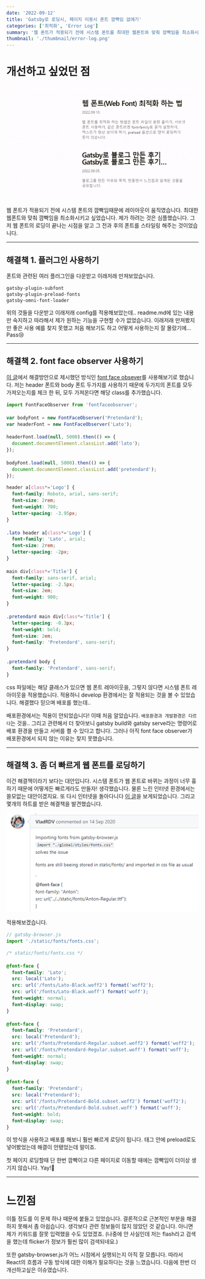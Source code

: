 ```yaml
---
date: '2022-09-12'
title: 'Gatsby로 로딩시, 페이지 이동시 폰트 깜빡임 없애기'
categories: ['최적화', 'Error Log']
summary: '웹 폰트가 적용되기 전에 시스템 폰트를 최대한 웹폰트와 맞춰 깜빡임을 최소화시키고 싶었습니다. 시도한 해결책들과 결과를 기록했습니다.'
thumbnail: './thumbnail/error-log.png'
---
```


# 개선하고 싶었던 점

![시스템폰트와 웹폰트 레이아웃 차이](./images/20220912/fout-side-effect.gif)

웹 폰트가 적용되기 전에 시스템 폰트의 깜빡임때문에 레이아웃이 움직였습니다. 최대한 웹폰트와 맞춰 깜빡임을 최소화시키고 싶었습니다. 제가 하려는 것은 심플했습니다. 그저 웹 폰트의 로딩이 끝나는 시점을 알고 그 전과 후의 폰트를 스타일링 해주는 것이었습니다.

---

## 해결책 1. 플러그인 사용하기

폰트와 관련된 여러 플러그인을 다운받고 이래저래 만져보았습니다.

```
gatsby-plugin-subfont
gatsby-plugin-preload-fonts
gatsby-omni-font-loader
```

위의 것들을 다운받고 이래저래 config를 적용해보았는데.. readme.md에 있는 내용만 숙지하고 따라해서 제가 원하는 기능을 구현할 수가 없었습니다. 이래저래 만져봤지만 좋은 사용 예를 찾지 못했고 처음 해보기도 하고 어떻게 사용하는지 잘 몰랐기에…Pass😢

---

## 해결책 2. font face observer 사용하기

[이 글](https://d2.naver.com/helloworld/4969726)에서 해결방안으로 제시했던 방식인 [font face obsever](https://fontfaceobserver.com/)를 사용해보기로 했습니다. 저는 header 폰트와 body 폰트 두가지를 사용하기 때문에 두가지의 폰트를 모두 가져오는지를 체크 한 뒤, 모두 가져온다면 해당 class를 추가했습니다.

```jsx
import FontFaceObserver from 'fontfaceobserver';

var bodyFont = new FontFaceObserver('Pretendard');
var headerFont = new FontFaceObserver('Lato');

headerFont.load(null, 5000).then(() => {
  document.documentElement.classList.add('lato');
});

bodyFont.load(null, 5000).then(() => {
  document.documentElement.classList.add('pretendard');
});
```

```css
header a[class*='Logo'] {
  font-family: Roboto, arial, sans-serif;
  font-size: 2rem;
  font-weight: 700;
  letter-spacing: -3.95px;
}

.lato header a[class*='Logo'] {
  font-family: 'Lato', arial;
  font-size: 2rem;
  letter-spacing: -2px;
}

main div[class*='Title'] {
  font-family: sans-serif, arial;
  letter-spacing: -2.5px;
  font-size: 2em;
  font-weight: 900;
}

.pretendard main div[class*='Title'] {
  letter-spacing: -0.3px;
  font-weight: bold;
  font-size: 2em;
  font-family: 'Pretendard', sans-serif;
}

.pretendard body {
  font-family: 'Pretendard', sans-serif;
}
```

css 파일에는 해당 클래스가 있으면 웹 폰트 레아이웃을, 그렇지 않다면 시스템 폰트 레아이웃을 적용했습니다. 적용하니 develop 환경에서는 잘 적용되는 것을 볼 수 있었습니다. 해결했다 믿으며 배포를 했는데..

배포환경에서는 적용이 안되었습니다! 이때 처음 알았습니다. `배포환경과 개발환경은 다르다`는 것을.. 그리고 관련해서 더 찾아보니 gatsby build와 gatsby serve라는 명령어로 배포 환경을 만들고 서버를 켤 수 있다고 합니다. 그러나 아직 font face observer가 배포환경에서 되지 않는 이유는 찾지 못했습니다.

---

## 해결책 3. 좀 더 빠르게 웹 폰트를 로딩하기

이건 해결책이라기 보다는 대안입니다. 시스템 폰트가 웹 폰트로 바뀌는 과정이 너무 흉하기 때문에 어떻게든 빠르게라도 만들자! 생각했습니다. 물론 느린 인터넷 환경에서는 쓸모없는 대안이겠지요.
또 다시 인터넷을 돌아다니다 [이 글](https://github.com/gatsbyjs/gatsby/issues/19400)을 보게되었습니다. 그리고 몇개의 하트를 받은 해결책을 발견했습니다.

![폰트 깜빡임의 해결책](./images/20220912/font-flicker-solution.png)

적용해보겠습니다.

```jsx
// gatsby-browser.js
import './static/fonts/fonts.css';
```

```css
/* static/fonts/fonts.css */

@font-face {
  font-family: 'Lato';
  src: local('Lato');
  src: url('/fonts/Lato-Black.woff2') format('woff2');
  src: url('/fonts/Lato-Black.woff') format('woff');
  font-weight: normal;
  font-display: swap;
}

@font-face {
  font-family: 'Pretendard';
  src: local('Pretendard');
  src: url('/fonts/Pretendard-Regular.subset.woff2') format('woff2');
  src: url('/fonts/Pretendard-Regular.subset.woff') format('woff');
  font-weight: normal;
  font-display: swap;
}

@font-face {
  font-family: 'Pretendard';
  src: local('Pretendard');
  src: url('/fonts/Pretendard-Bold.subset.woff2') format('woff2');
  src: url('/fonts/Pretendard-Bold.subset.woff') format('woff');
  font-weight: bold;
  font-display: swap;
}
```

이 방식을 사용하고 배포를 해보니 훨씬 빠르게 로딩이 됩니다. <helmet> 태그 안에 preload로도 넣어봤었는데 해결이 안됐었는데 말이죠.

첫 페이지 로딩할때 단 한번 깜빡이고 다른 페이지로 이동할 때에는 깜빡임이 더이상 생기지 않습니다. Yay!🎉

---

# 느낀점

이틀 정도를 이 문제 하나 때문에 붙들고 있었습니다. 결론적으로 근본적인 부분을 해결하지 못해서 좀 아쉽습니다. 생각보다 관련 정보들이 많지 않았던 것 같습니다. 아니면 제가 키워드를 잘못 입력했을 수도 있었겠죠. (나중에 안 사실인데 저는 flash라고 검색을 했는데 flicker가 정보가 훨씬 많이 검색되네요.)

또한 gatsby-browser.js가 어느 시점에서 실행되는지 아직 잘 모릅니다. 따라서 React의 흐름과 구동 방식에 대한 이해가 필요하다는 것을 느꼈습니다. 다음에 한번 더 개선하고싶은 이슈였습니다.
